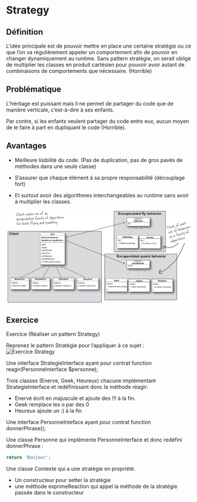 # Strategy

## Définition

L'idée principale est de pouvoir mettre en place une certaine stratégie ou ce que l’on va régulièrement appeler un comportement afin de pouvoir en changer dynamiquement au runtime.
Sans pattern stratégie, on serait obligé de multiplier les classes en produit cartésien pour pouvoir avoir autant de combinaisons de comportements que nécessaire. (Horrible)

## Problématique

L’héritage est puissant mais il ne permet de partager du code que de manière verticale, c’est-à-dire à ses enfants.

Par contre, si les enfants veulent partager du code entre eux, aucun moyen de le faire à part en dupliquant le code (Horrible).

## Avantages

- Meilleure lisibilité du code. (Pas de duplication, pas de gros pavés de méthodes dans une seule classe)

- S’assurer que chaque élément à sa propre responsabilité (découplage fort)

- Et surtout avoir des algorithmes interchangeables au runtime sans avoir à multiplier les classes.

![UML Strategy](https://raw.githubusercontent.com/kbrdn1/Design-Patterns-TS/main/assets/UML-Strategy.png)

## Exercice
Exercice (Réaliser un pattern Strategy)

Reprenez le pattern Stratégie pour l’appliquer à ce sujet :
![Exercice Strategy](https://raw.githubusercontent.com/kbrdn1/Design-Patterns-TS/main/assets/Exercice-Strategy.png)

Une interface StrategieInterface ayant pour contrat function reagir(PersonneInterface $personne);

Trois classes (Enerve, Geek, Heureux) chacune implémentant StrategieInterface et redéfinissant donc la méthode réagir:

- Enervé écrit en majuscule et ajoute des !!! à la fin.
- Geek remplace les o par des 0
- Heureux ajoute un :) à la fin
 

Une interface PersonneInteface ayant pour contrat function donnerPhrase();

Une classe Personne qui implémente PersonneInterface et donc redéfini donnerPhrase :

```typescript
return 'Bonjour';
```
 

Une classe Contexte qui a une stratégie en propriété.

- Un constructeur pour setter la stratégie
- une méthode exprimeReaction qui appel la méthode de la stratégie passée dans le constructeur